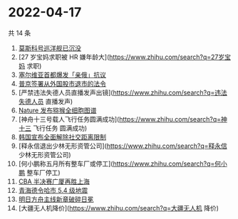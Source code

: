 # 2022-04-17

共 14 条

<!-- BEGIN -->
<!-- 最后更新时间 Sun Apr 17 2022 02:17:14 GMT+0800 (China Standard Time) -->

1. [莫斯科号巡洋舰已沉没](https://www.zhihu.com/search?q=莫斯科号巡洋舰沉没)
1. [27 岁宝妈求职被 HR 嫌年龄大](https://www.zhihu.com/search?q=27岁宝妈 求职)
1. [塞尔维亚首都爆发「亲俄」抗议](https://www.zhihu.com/search?q=塞尔维亚亲俄抗议)
1. [普京签署从外国股市退市的法令](https://www.zhihu.com/search?q=俄公司从外国股市退市)
1. [严禁违法失德人员直播发声出镜](https://www.zhihu.com/search?q=违法失德人员 直播发声)
1. [Nature 发布猕猴全细胞图谱](https://www.zhihu.com/search?q=非灵长类全细胞图谱)
1. [神舟十三号载人飞行任务圆满成功](https://www.zhihu.com/search?q=神十三 飞行任务 圆满成功)
1. [韩国宣布全面解除社交距离限制](https://www.zhihu.com/search?q=韩国解除社交距离限制)
1. [释永信退出少林无形资管公司](https://www.zhihu.com/search?q=释永信 少林无形资管公司)
1. [何小鹏称五月所有整车厂或停工](https://www.zhihu.com/search?q=何小鹏 整车厂停工)
1. [CBA 半决赛广厦再胜上海](https://www.zhihu.com/search?q=CBA半决赛广厦上海)
1. [青海德令哈市 5.4 级地震](https://www.zhihu.com/search?q=青海5.4级地震)
1. [明日方舟主线新章破碎日冕](https://www.zhihu.com/search?q=明日方舟破碎日冕)
1. [大疆无人机降价](https://www.zhihu.com/search?q=大疆无人机 降价)

<!-- END -->
